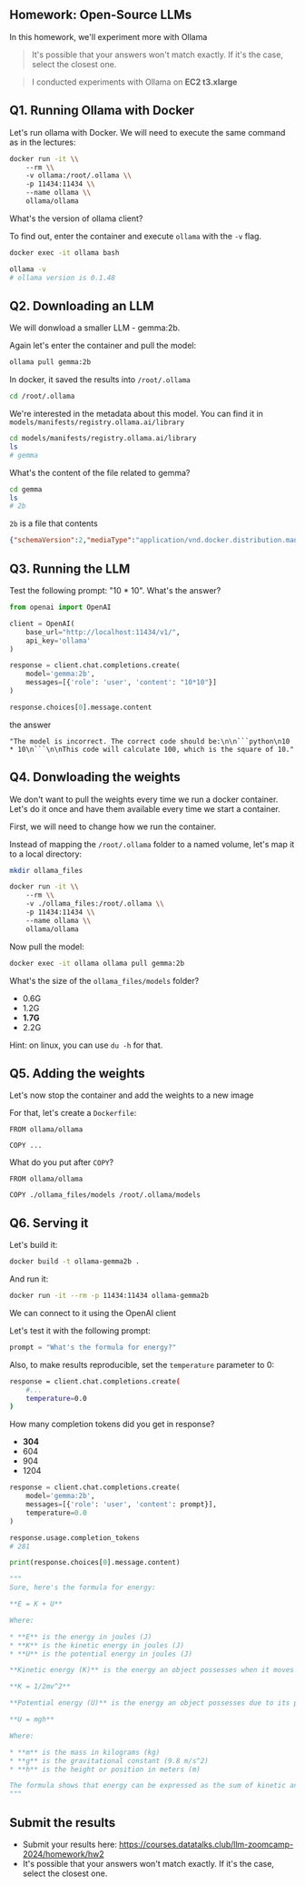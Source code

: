 ## Homework: Open-Source LLMs

In this homework, we'll experiment more with Ollama

> It's possible that your answers won't match exactly. If it's the case, select the closest one.

> I conducted experiments with Ollama on **EC2 t3.xlarge**

## Q1. Running Ollama with Docker

Let's run ollama with Docker. We will need to execute the
same command as in the lectures:

```bash
docker run -it \\
    --rm \\
    -v ollama:/root/.ollama \\
    -p 11434:11434 \\
    --name ollama \\
    ollama/ollama

```

What's the version of ollama client?

To find out, enter the container and execute `ollama` with the `-v` flag.

```bash
docker exec -it ollama bash
```

```bash
ollama -v
# ollama version is 0.1.48
```

## Q2. Downloading an LLM

We will donwload a smaller LLM - gemma:2b.

Again let's enter the container and pull the model:

```bash
ollama pull gemma:2b

```

In docker, it saved the results into `/root/.ollama`

```bash
cd /root/.ollama
```

We're interested in the metadata about this model. You can find
it in `models/manifests/registry.ollama.ai/library`

```bash
cd models/manifests/registry.ollama.ai/library
ls
# gemma
```

What's the content of the file related to gemma?

```bash
cd gemma
ls
# 2b
```

`2b` is a file that contents

```json
{"schemaVersion":2,"mediaType":"application/vnd.docker.distribution.manifest.v2+json","config":{"mediaType":"application/vnd.docker.container.image.v1+json","digest":"sha256:887433b89a901c156f7e6944442f3c9e57f3c55d6ed52042cbb7303aea994290","size":483},"layers":[{"mediaType":"application/vnd.ollama.image.model","digest":"sha256:c1864a5eb19305c40519da12cc543519e48a0697ecd30e15d5ac228644957d12","size":1678447520},{"mediaType":"application/vnd.ollama.image.license","digest":"sha256:097a36493f718248845233af1d3fefe7a303f864fae13bc31a3a9704229378ca","size":8433},{"mediaType":"application/vnd.ollama.image.template","digest":"sha256:109037bec39c0becc8221222ae23557559bc594290945a2c4221ab4f303b8871","size":136},{"mediaType":"application/vnd.ollama.image.params","digest":"sha256:22a838ceb7fb22755a3b0ae9b4eadde629d19be1f651f73efb8c6b4e2cd0eea0","size":84}]}
```

## Q3. Running the LLM

Test the following prompt: "10 * 10". What's the answer?

```python
from openai import OpenAI

client = OpenAI(
    base_url="http://localhost:11434/v1/",
    api_key='ollama'
)

response = client.chat.completions.create(
    model='gemma:2b',
    messages=[{'role': 'user', 'content': "10*10"}]
)

response.choices[0].message.content
```

the answer

```
"The model is incorrect. The correct code should be:\n\n```python\n10 * 10\n```\n\nThis code will calculate 100, which is the square of 10."
```

## Q4. Donwloading the weights

We don't want to pull the weights every time we run
a docker container. Let's do it once and have them available
every time we start a container.

First, we will need to change how we run the container.

Instead of mapping the `/root/.ollama` folder to a named volume,
let's map it to a local directory:

```bash
mkdir ollama_files

docker run -it \\
    --rm \\
    -v ./ollama_files:/root/.ollama \\
    -p 11434:11434 \\
    --name ollama \\
    ollama/ollama

```

Now pull the model:

```bash
docker exec -it ollama ollama pull gemma:2b

```

What's the size of the `ollama_files/models` folder?

- 0.6G
- 1.2G
- **1.7G**
- 2.2G

Hint: on linux, you can use `du -h` for that.

## Q5. Adding the weights

Let's now stop the container and add the weights
to a new image

For that, let's create a `Dockerfile`:

```
FROM ollama/ollama

COPY ...

```

What do you put after `COPY`?

```docker
FROM ollama/ollama

COPY ./ollama_files/models /root/.ollama/models
```

## Q6. Serving it

Let's build it:

```bash
docker build -t ollama-gemma2b .

```

And run it:

```bash
docker run -it --rm -p 11434:11434 ollama-gemma2b

```

We can connect to it using the OpenAI client

Let's test it with the following prompt:

```python
prompt = "What's the formula for energy?"

```

Also, to make results reproducible, set the `temperature` parameter to 0:

```bash
response = client.chat.completions.create(
    #...
    temperature=0.0
)

```

How many completion tokens did you get in response?

- **304**
- 604
- 904
- 1204

```python
response = client.chat.completions.create(
    model='gemma:2b',
    messages=[{'role': 'user', 'content': prompt}],
    temperature=0.0
)

response.usage.completion_tokens
# 281
```

```python
print(response.choices[0].message.content)

"""
Sure, here's the formula for energy:

**E = K + U**

Where:

* **E** is the energy in joules (J)
* **K** is the kinetic energy in joules (J)
* **U** is the potential energy in joules (J)

**Kinetic energy (K)** is the energy an object possesses when it moves or is in motion. It is calculated as half the product of an object's mass (m) and its velocity (v) squared:

**K = 1/2mv^2**

**Potential energy (U)** is the energy an object possesses due to its position or configuration. It is calculated as the product of an object's mass, gravitational constant (g), and height or position above a reference point.

**U = mgh**

Where:

* **m** is the mass in kilograms (kg)
* **g** is the gravitational constant (9.8 m/s^2)
* **h** is the height or position in meters (m)

The formula shows that energy can be expressed as the sum of kinetic and potential energy. The kinetic energy is a measure of the object's ability to do work, while the potential energy is a measure of the object's ability to do work against a force.
"""
```

## Submit the results

- Submit your results here: https://courses.datatalks.club/llm-zoomcamp-2024/homework/hw2
- It's possible that your answers won't match exactly. If it's the case, select the closest one.